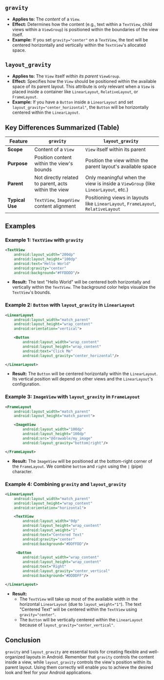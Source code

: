 

## `gravity`

-   **Applies to:** The *content* of a `View`.
-   **Effect:** Determines how the content (e.g., text within a `TextView`, child views within a `ViewGroup`) is positioned within the boundaries of the view itself.
-   **Example:** If you set `gravity="center"` on a `TextView`, the text will be centered horizontally and vertically within the `TextView`'s allocated space.

## `layout_gravity`

-   **Applies to:** The `View` itself *within its parent* `ViewGroup`.
-   **Effect:** Specifies how the `View` should be positioned within the available space of its parent layout. This attribute is only relevant when a `View` is placed inside a container like `LinearLayout`, `RelativeLayout`, or `FrameLayout`.
-   **Example:** If you have a `Button` inside a `LinearLayout` and set `layout_gravity="center_horizontal"`, the `Button` will be horizontally centered within the `LinearLayout`.

## Key Differences Summarized (Table)

| Feature         | `gravity`                                              | `layout_gravity`                                                                   |
| --------------- | ------------------------------------------------------ | ---------------------------------------------------------------------------------- |
| **Scope**       | Content of a `View`                                   | `View` itself within its parent                                                     |
| **Purpose**     | Position content within the view's bounds              | Position the view within the parent layout's available space                    |
| **Parent**      | Not directly related to parent, acts within the view | Only meaningful when the view is inside a `ViewGroup` (like `LinearLayout`, etc.) |
| **Typical Use** | `TextView`, `ImageView` content alignment             | Positioning views in layouts like `LinearLayout`, `FrameLayout`, `RelativeLayout` |

## Examples

### Example 1: `TextView` with `gravity`

```xml
<TextView
    android:layout_width="200dp"
    android:layout_height="100dp"
    android:text="Hello World"
    android:gravity="center"
    android:background="#FFDDDD"/> 
```

-   **Result:** The text "Hello World" will be centered both horizontally and vertically within the `TextView`. The background color helps visualize the `TextView`'s bounds.

### Example 2: `Button` with `layout_gravity` in `LinearLayout`

```xml
<LinearLayout
    android:layout_width="match_parent"
    android:layout_height="wrap_content"
    android:orientation="vertical">

    <Button
        android:layout_width="wrap_content"
        android:layout_height="wrap_content"
        android:text="Click Me"
        android:layout_gravity="center_horizontal"/>

</LinearLayout>
```

-   **Result:** The `Button` will be centered horizontally within the `LinearLayout`. Its vertical position will depend on other views and the `LinearLayout`'s configuration.

### Example 3: `ImageView` with `layout_gravity` in `FrameLayout`

```xml
<FrameLayout
    android:layout_width="match_parent"
    android:layout_height="match_parent">

    <ImageView
        android:layout_width="100dp"
        android:layout_height="100dp"
        android:src="@drawable/my_image"
        android:layout_gravity="bottom|right"/>

</FrameLayout>
```

-   **Result:** The `ImageView` will be positioned at the bottom-right corner of the `FrameLayout`. We combine `bottom` and `right` using the `|` (pipe) character.

### Example 4: Combining `gravity` and `layout_gravity`

```xml
<LinearLayout
    android:layout_width="match_parent"
    android:layout_height="wrap_content"
    android:orientation="horizontal">

    <TextView
        android:layout_width="0dp"
        android:layout_height="wrap_content"
        android:layout_weight="1"
        android:text="Centered Text"
        android:gravity="center"
        android:background="#DDFFDD"/>
    
     <Button
        android:layout_width="wrap_content"
        android:layout_height="wrap_content"
        android:text="Right"
        android:layout_gravity="center_vertical"
        android:background="#DDDDFF"/>

</LinearLayout>
```

-   **Result:**
    -   The `TextView` will take up most of the available width in the horizontal `LinearLayout` (due to `layout_weight="1"`). The text "Centered Text" will be centered within the `TextView` using `gravity="center"`.
    -   The `Button` will be vertically centered within the `LinearLayout` because of `layout_gravity="center_vertical"`.

## Conclusion

`gravity` and `layout_gravity` are essential tools for creating flexible and well-organized layouts in Android. Remember that `gravity` controls the content inside a view, while `layout_gravity` controls the view's position within its parent layout. Using them correctly will enable you to achieve the desired look and feel for your Android applications.
